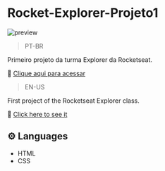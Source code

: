 # Rocket-Explorer-Projeto1

![preview](./.github/preview.png)

>PT-BR

Primeiro projeto da turma Explorer da Rocketseat.

🔗 [Clique aqui para acessar](https://joaoeduardorrocha.github.io/Rocket-Explorer-Projeto1/)

>EN-US

First project of the Rocketseat Explorer class.

🔗 [Click here to see it](https://joaoeduardorrocha.github.io/Rocket-Explorer-Projeto1/)

## ⚙️ Languages

- HTML
- CSS
